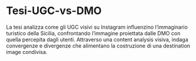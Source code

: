 # Tesi-UGC-vs-DMO
La tesi analizza come gli UGC visivi su Instagram influenzino l’immaginario turistico della Sicilia, confrontando l’immagine proiettata dalle DMO con quella percepita dagli utenti. Attraverso una content analysis visiva, indaga convergenze e divergenze che alimentano la costruzione di una destination image condivisa.
